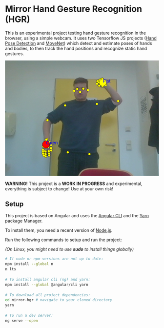 # Mirror Hand Gesture Recognition (HGR)

This is an experimental project testing hand gesture recognition in the browser, using a simple webcam. It uses two Tensorflow JS projects ([Hand Pose Detection](https://github.com/tensorflow/tfjs-models/tree/master/hand-pose-detection) and [MoveNet](https://github.com/tensorflow/tfjs-models/tree/master/pose-detection/src/movenet)) which detect and estimate poses of hands and bodies, to then track the hand positions and recognize static hand gestures.

![Demo Image](https://github.com/derSicking/mirror-hgr/blob/master/demo.png?raw=true)

**WARNING!** This project is a **WORK IN PROGRESS** and experimental, everything is subject to change! Use at your own risk!

## Setup

This project is based on Angular and uses the [Angular CLI](https://github.com/angular/angular-cli) and the [Yarn](https://yarnpkg.com/) package Manager.

To install them, you need a recent version of [Node.js](https://nodejs.org/).

Run the following commands to setup and run the project:

*(On Linux, you might need to use **sudo** to install things globally)*

```bash
# If node or npm versions are not up to date:
npm install --global n
n lts

# To install angular cli (ng) and yarn:
npm install --global @angular/cli yarn

# To download all project dependencies:
cd mirror-hgr # navigate to your cloned directory
yarn

# To run a dev server:
ng serve --open
```
